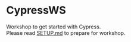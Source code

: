 # CypressWS
Workshop to get started with Cypress.  
Please read [SETUP.md](./SETUP.md) to prepare for workshop.  

